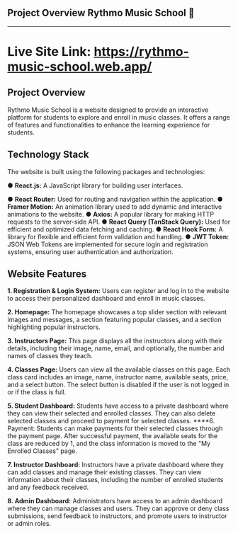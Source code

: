 
## **Project Overview** **Rythmo Music School** :school:
<hr/>

# **Live Site Link: https://rythmo-music-school.web.app/** 

## **Project Overview**
Rythmo Music School is a website designed to provide an interactive platform for students to explore and enroll in music classes. It offers a range of features and functionalities to enhance the learning experience for students.

## **Technology Stack**
The website is built using the following packages and technologies:

●	**React.js:** A JavaScript library for building user interfaces.

●	**React Router:** Used for routing and navigation within the application.
●	**Framer Motion:** An animation library used to add dynamic and interactive animations to the website.
●	**Axios:** A popular library for making HTTP requests to the server-side API.
●	**React Query (TanStack Query):** Used for efficient and optimized data fetching and caching.
●	**React Hook Form:** A library for flexible and efficient form validation and handling.
●	**JWT Token:** JSON Web Tokens are implemented for secure login and registration systems, ensuring user authentication and authorization.

## **Website Features**
**1.    Registration & Login System:** Users can register and log in to the website to access their personalized dashboard and enroll in music classes.

**2.	Homepage:** The homepage showcases a top slider section with relevant images and messages, a section featuring popular classes, and a section highlighting popular instructors.

**3.	Instructors Page:** This page displays all the instructors along with their details, including their image, name, email, and optionally, the number and names of classes they teach.

**4.	Classes Page:** Users can view all the available classes on this page. Each class card includes an image, name, instructor name, available seats, price, and a select button. The select button is disabled if the user is not logged in or if the class is full.

**5.	Student Dashboard:** Students have access to a private dashboard where they can view their selected and enrolled classes. They can also delete selected classes and proceed to payment for selected classes.
****6.	Payment: Students can make payments for their selected classes through the payment page. After successful payment, the available seats for the class are reduced by 1, and the class information is moved to the "My Enrolled Classes" page.

**7.	Instructor Dashboard:** Instructors have a private dashboard where they can add classes and manage their existing classes. They can view information about their classes, including the number of enrolled students and any feedback received.

**8.	Admin Dashboard:** Administrators have access to an admin dashboard where they can manage classes and users. They can approve or deny class submissions, send feedback to instructors, and promote users to instructor or admin roles.
